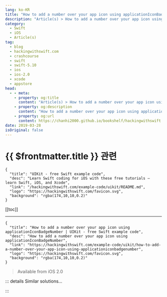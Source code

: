 ```yaml
---
lang: ko-KR
title: "How to add a number over your app icon using applicationIconBadgeNumber"
description: "Article(s) > How to add a number over your app icon using applicationIconBadgeNumber"
category:
  - Swift
  - iOS
  - Article(s)
tag: 
  - blog
  - hackingwithswift.com
  - crashcourse
  - swift
  - swift-5.10
  - ios
  - ios-2.0
  - xcode
  - appstore
head:
  - - meta:
    - property: og:title
      content: "Article(s) > How to add a number over your app icon using applicationIconBadgeNumber"
    - property: og:description
      content: "How to add a number over your app icon using applicationIconBadgeNumber"
    - property: og:url
      content: https://chanhi2000.github.io/bookshelf/hackingwithswift.com/example-code/uikit/how-to-add-a-number-over-your-app-icon-using-applicationiconbadgenumber.html
date: 2019-03-28
isOriginal: false
---
```


# {{ $frontmatter.title }} 관련

```component VPCard
{
  "title": "UIKit - free Swift example code",
  "desc": "Learn Swift coding for iOS with these free tutorials – learn Swift, iOS, and Xcode",
  "link": "/hackingwithswift.com/example-code/uikit/README.md",
  "logo": "https://hackingwithswift.com/favicon.svg",
  "background": "rgba(174,10,10,0.2)"
}
```

[[toc]]

---

```component VPCard
{
  "title": "How to add a number over your app icon using applicationIconBadgeNumber | UIKit - free Swift example code",
  "desc": "How to add a number over your app icon using applicationIconBadgeNumber",
  "link": "https://hackingwithswift.com/example-code/uikit/how-to-add-a-number-over-your-app-icon-using-applicationiconbadgenumber",
  "logo": "https://hackingwithswift.com/favicon.svg",
  "background": "rgba(174,10,10,0.2)"
}
```

> Available from iOS 2.0

<!-- TODO: 작성 -->

<!--
Once your app has the user’s permission to do so, you can show numbers over your icon to indicate outstanding tasks, unread messages, game invites, or whatever makes sense for your app.

You *do* need to get their permission, though, so you should start by adding an import for the UserNotifications framework, then request permission with code like this:

```swift
UNUserNotificationCenter.current().requestAuthorization(options: .badge) { (granted, error) in
    if error != nil {
        // success!
    }
}
```

Once you have that permission – anywhere inside the `// success!` comment or at some point afterwards – you can place an integer badge of your app icon with one line of code:

```swift
UIApplication.shared.applicationIconBadgeNumber = 1
```

-->

::: details Similar solutions…

<!--
/example-code/uikit/how-to-change-your-app-icon-dynamically-with-setalternateiconname">How to change your app icon dynamically with setAlternateIconName() 
/example-code/system/how-to-run-code-when-your-app-is-terminated">How to run code when your app is terminated 
/quick-start/swiftui/how-to-show-text-and-an-icon-side-by-side-using-label">How to show text and an icon side by side using Label 
/example-code/uikit/how-to-localize-your-ios-app">How to localize your iOS app 
/quick-start/swiftui/swiftui-tips-and-tricks">SwiftUI tips and tricks</a>
-->

:::

